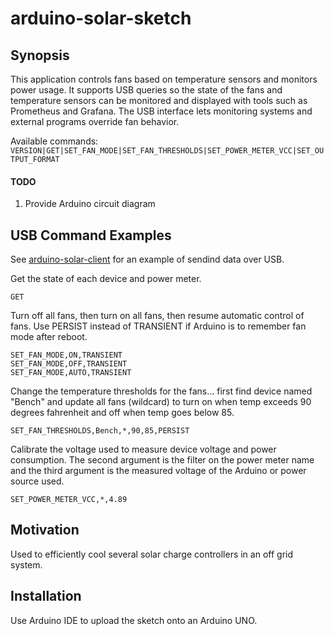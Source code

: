 # arduino-solar-sketch

## Synopsis

This application controls fans based on temperature sensors and monitors power usage.  It supports USB
queries so the state of the fans and temperature sensors can be monitored and displayed with tools such as Prometheus
and Grafana.  The USB interface lets monitoring systems and external programs override fan behavior. 

Available commands:
`VERSION|GET|SET_FAN_MODE|SET_FAN_THRESHOLDS|SET_POWER_METER_VCC|SET_OUTPUT_FORMAT`

#### TODO
1. Provide Arduino circuit diagram   

## USB Command Examples

See [arduino-solar-client](https://github.com/pkcinna01/arduino-solar-client) for an example of sendind data over USB.

Get the state of each device and power meter.
```
GET
```

Turn off all fans, then turn on all fans, then resume automatic control of fans.  Use PERSIST instead of TRANSIENT
if Arduino is to remember fan mode after reboot.
```
SET_FAN_MODE,ON,TRANSIENT
SET_FAN_MODE,OFF,TRANSIENT
SET_FAN_MODE,AUTO,TRANSIENT
```

Change the temperature thresholds for the fans... first find device named "Bench" and update all fans (wildcard) to turn on when
temp exceeds 90 degrees fahrenheit and off when temp goes below 85.
```
SET_FAN_THRESHOLDS,Bench,*,90,85,PERSIST
```

Calibrate the voltage used to measure device voltage and power consumption.  The second argument is the filter 
on the power meter name and the third argument is the measured voltage of the Arduino or power source used.
```
SET_POWER_METER_VCC,*,4.89
```
 
## Motivation

Used to efficiently cool several solar charge controllers in an off grid system.


## Installation

Use Arduino IDE to upload the sketch onto an Arduino UNO.


